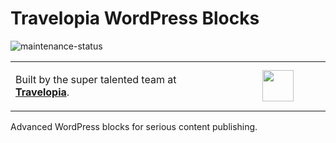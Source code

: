 # Travelopia WordPress Blocks

![maintenance-status](https://img.shields.io/badge/maintenance-actively--developed-brightgreen.svg)

<table width="100%">
	<tr>
		<td align="left" width="70%">
        	<p>Built by the super talented team at <strong><a href="https://www.travelopia.com/work-with-us/">Travelopia</a></strong>.</p>
		</td>
		<td align="center" width="30%">
			<img src="https://www.travelopia.com/wp-content/themes/travelopia/assets/svg/logo-travelopia-circle.svg" width="50" />
		</td>
	</tr>
</table>

Advanced WordPress blocks for serious content publishing.
